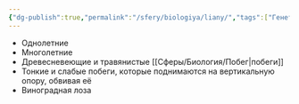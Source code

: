 ```yaml
---
{"dg-publish":true,"permalink":"/sfery/biologiya/liany/","tags":["Генетика"]}
---
```


- Однолетние
- Многолетние
- Древесневеющие и травянистые [[Сферы/Биология/Побег\|побеги]]
- Тонкие и слабые побеги, которые поднимаются на вертикальную опору, обвивая её
- Виноградная лоза 